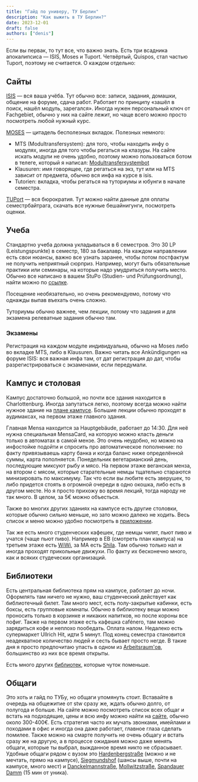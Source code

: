 ```yaml
---
title: "Гайд по универу, ТУ Берлин"
description: "Как выжить в ТУ Берлин?"
date: 2023-12-01
draft: false
authors: ["denis"]
---
```


Если вы первак, то тут все, что важно знать. Есть три всадника апокалипсиса — ISIS, Moses и Tuport. Четвёртый, Quispos, стал частью Tuport, поэтому не считается. О каждом отдельно:

## Сайты

[ISIS](https://isis.tu-berlin.de) — вся ваша учёба. Тут обычно все: записи, задания, домашки, общение на форуме, сдача работ. Работает по принципу «зашёл в поиск, нашёл модуль, зарегался». Иногда нужен персональный ключ от Fachgebiet, обычно у них на сайте лежит, но чаще всего можно просто посмотреть любой нужный курс.

[MOSES](https://moseskonto.tu-berlin.de) — цитадель бесполезных вкладок. Полезных немного:
- MTS (Modultransfersystem): для того, чтобы находить инфу о модулях, иногда для того чтобы регаться на клазуры. На сайте искать модули не очень удобно, поэтому можно пользоваться ботом в телеге, который я написал: [Modultransfersystembot](https://t.me/modultransfersystembot)
- Klausuren: имя говорящее, где регаться на экз, тут или на MTS зависит от предмета, обычно вся инфа на курсе в isis.
- Tutorien: вкладка, чтобы регаться на туториумы и юбунги в начале семестра.

[TUPort](https://tuport.sap.tu-berlin.de) — вся бюрократия. Тут можно найти данные для оплаты семестрбайтрага, скачать все нужные бешайнигунги, посмотреть оценки.

## Учеба

Стандартно учеба должна укладываться в 6 семестров. Это 30 LP (Leistungspunkte) в семестр, 180 за бакалавр. На каждом направлении есть свои нюансы, важно все узнать заранее, чтобы потом постфактум не получить неприятный сюрприз. Например, могут быть обязательные практики или семинары, на которые надо умудриться получить место. Обычно все написано в вашем StuPo (Studien- und Prüfungsordnung), найти можно по [ссылке](https://www.tu.berlin/pruefungen/pruefungen/studien-und-pruefungsordnung).

Посещение необязательно, но очень рекомендуемо, потому что однажды выпав въехать очень сложно.

Туториумы обычно важнее, чем лекции, потому что задания и для экзамена релеватные задания обычно там.

### Экзамены

Регистрация на каждом модуле индивидуальна, обычно на Moses либо во вкладке MTS, либо в Klausuren. Важно читать все Ankündigungen на форуме ISIS: вся важная инфа там, от дат регистрация до дат, чтобы разрегистрироваться с экзаменами, если передумали.

## Кампус и столовая

Кампус достаточно большой, но почти все здания находится в Charlottenburg. Иногда запутаться легко, поэтому всегда можно найти нужное здание на [плане кампусе](https://www.static.tu.berlin/fileadmin/www/10000000/Studieren/Uni-Leben/Campusplaene/Plan_Campus_Charlottenburg.pdf). Большие лекции обычно проходят в аудимаксах, на первом этаже главного здания.

Главная Mensa находится за Hauptgebäude, работает до 14:30. Для неё нужна специальная MensaCard, на которую можно класть деньги только в автоматах в самой мензе. Это очень неудобно, но можно на инфостойке подойти и спросить про автоматическое пополнение: по факту привязываешь карту банка и когда баланс ниже определённой суммы, карта пополняется. Понедельник вегетарианский день, последующие миксуют рыбу и мясо. На первом этаже веганская менза, на втором с мясом, которые старательные немцы тщательно стараются минизировать по максимуму. Так что если вы любите есть зверушек, то либо придется стоять в огромной очереди в одно окошка, либо есть в другом месте. Но я просто прихожу во время лекций, тогда народу не так много. В целом, за 5€ можно объесться.

Также во многих других зданиях на кампусе есть другие столовки, которые обычно сильно меньше, но зато можно далеко не ходить. Весь список и меню можно удобно посмотреть в [приложении](https://apps.apple.com/de/app/studierendenwerk-berlin/id1222669203).

Так же есть много студенческих кафешек, где немцы чилят, пьют пиво и учатся (чаще пьют пиво). Например в EB (смотреть план кампуса) на третьем этаже есть [WiWi](https://www.instagram.com/wiwicafe/), за MA есть [Shila](https://maps.app.goo.gl/eTy8qvY5kBhFmkuC8). Там обычно только нал и иногда проходят прикольные движухи. По факту их бесконечно много, как и всяких студеческих организаций.

## Библиотеки

Есть центральная библиотека прям на кампусе, работает до ночи. Оформлять там ничего не нужно, ваш студенческий действует как библиотечный билет. Там много мест, есть полу-закрытые кабинки, есть боксы, есть групповые комнаты. Обычно в библиотеку вещи можно проносить только в корзинке и никаких напитков, но после короны все пофиг. Также на первом этаже есть кафешка cafénero, там можно зарядиться кофе и неплохо пообедать. Оплата налом. Недалеко есть супермаркет Ullrich Hit, идти 5 минут. Под конец семестра становится неадекватное количество людей и сесть бывает просто негде. В такие дня я просто предпочитаю упасть в одном из [Arbeitsraum'ов](https://www.static.tu.berlin/fileadmin/www/10000000/Studieren/Uni-Leben/Campusplaene/Uebersicht_Lernraeume.pdf), большинство из них все время открыты.

Есть много других [библиотек](https://www.tu.berlin/ub/ueber-uns/standorte), которые чуток поменьше.

## Общаги

Это хоть и гайд по ТУБу, но общаги упомянуть стоит. Вставайте в очередь на общежитие от stw сразу же, ждать обычно долго, от полугода и больше. На сайте можно посмотреть список всех общаг и встать на подходящие, цены и всю инфу можно найти на [сайте](https://www.stw.berlin/wohnen/wohnheime/), обычно около 300-400€. Есть стратегия часто их мучать звонками, имейлами и походами в офис и иногда она даже работает, главное глаза сделать помилее. Также можно на смарте получить не очень общагу и встать сразу же на другую, а в процессе ожидания можно даже менять общаги, которые ты выбрал, выжданное время никто не сбрасывает. Удобные общаги рядом с вузом это [Hardenbergstraße](https://www.stw.berlin/wohnen/wohnheime/charlottenburg-wilmersdorf/wh-hardenbergstra%C3%9Fe.html) (можно и не мечтать, прямо на кампусе), [Siegmundshof](https://www.stw.berlin/wohnen/wohnheime/mitte/wh-siegmunds-hof.html) (шансы выше, почти на кампусе, много мест) и [Danckelmannstraße](https://www.stw.berlin/wohnen/wohnheime/charlottenburg-wilmersdorf/wh-danckelmannstra%C3%9Fe.html), [Mollwitzstraße](https://www.stw.berlin/wohnen/wohnheime/charlottenburg-wilmersdorf/wh-mollwitzstra%C3%9Fe.html), [Spandauer Damm](https://www.stw.berlin/wohnen/wohnheime/charlottenburg-wilmersdorf/wh-spandauer-damm.html) (15 мин от уника).
